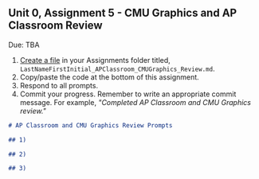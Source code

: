 ## Unit 0, Assignment 5 - CMU Graphics and AP Classroom Review
Due: TBA

1. [Create a file](https://github.com/MrJSwotinsky/AP_Computer_Science_Principles_2025_2026/blob/main/Resources/Create_GitHub_Folder_Guide.md) in your Assignments folder titled, `LastNameFirstInitial_APClassroom_CMUGraphics_Review.md`.
2. Copy/paste the code at the bottom of this assignment.
3. Respond to all prompts.
4. Commit your progress.  Remember to write an appropriate commit message.  For example, *"Completed AP Classroom and CMU Graphics review."*

```markdown
# AP Classroom and CMU Graphics Review Prompts

## 1)

## 2)

## 3)
```
